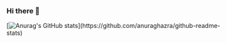 ### Hi there 👋

<!--
**NaCl117/NaCl117** is a ✨ _special_ ✨ repository because its `README.md` (this file) appears on your GitHub profile.

Here are some ideas to get you started:

- 🔭 I’m currently working on ...
- 🌱 I’m currently learning ...
- 👯 I’m looking to collaborate on ...
- 🤔 I’m looking for help with ...
- 💬 Ask me about ...
- 📫 How to reach me: ...
- 😄 Pronouns: ...
- ⚡ Fun fact: ...
-->
[![Anurag's GitHub stats](https://github-readme-stats.vercel.app/api?username=NaCl117&hide=issues,prs&show_icons=true&icon_color=d35482&title_color=d35482&text_color=39290f&border_radius=10&bg_color=30,f0e0c5,dbb475&rank_icon=percentile&border_color=d35482&include_all_commits=true&ring_color=cb366c&custom_title="My")](https://github.com/anuraghazra/github-readme-stats)

